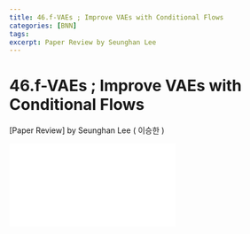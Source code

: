 ```yaml
---
title: 46.f-VAEs ; Improve VAEs with Conditional Flows
categories: [BNN]
tags: 
excerpt: Paper Review by Seunghan Lee
---
```


46.f-VAEs ; Improve VAEs with Conditional Flows
===============================================

[Paper Review] by Seunghan Lee ( 이승한 )

<embed src="/assets/pdf/BNN/review/[review]46.f-VAEs ; Improve VAEs with Conditional Flows.pdf#toolbar=0&navpanes=0&scrollbar=0" type="application/pdf" />